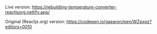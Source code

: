 Live version: https://rebuilding-temperature-converter-reactjsorg.netlify.app/

Original (Reactjs.org) version: https://codepen.io/gaearon/pen/WZpxpz?editors=0010
